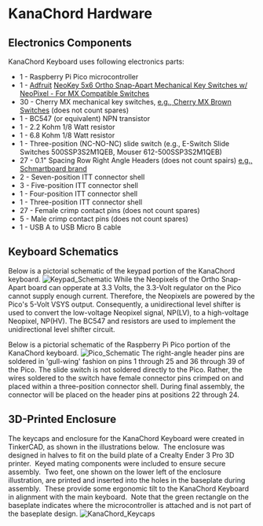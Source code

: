 # KanaChord Hardware

## Electronics Components
KanaChord Keyboard uses following electronics parts:
- 1 - Raspberry Pi Pico microcontroller
- 1 - [Adfruit](https://www.adafruit.com) [NeoKey 5x6 Ortho Snap-Apart Mechanical Key Switches w/ NeoPixel - For MX Compatible Switches](https://www.adafruit.com/product/5157)
- 30 - Cherry MX mechanical key switches, [e.g., Cherry MX Brown Switches](https://www.cherrymx.de/en/cherry-mx/mx-original/mx-brown.html) (does not count spares)
- 1 - BC547 (or equivalent) NPN transistor
- 1 - 2.2 Kohm 1/8 Watt resistor
- 1 - 6.8 Kohm 1/8 Watt resistor
- 1 - Three-position (NC-NO-NC) slide switch (e.g., E-Switch Slide Switches 500SSP3S2M1QEB, Mouser 612-500SSP3S2M1QEB)
- 27 - 0.1" Spacing Row Right Angle Headers (does not count spairs) [e.g., Schmartboard brand](https://schmartboard.com/qty-10-0-1-spacing-40-single-row-right-angle-headers-920-0076-01/)
- 2 - Seven-position ITT connector shell
- 3 - Five-position ITT connector shell
- 1 - Four-position ITT connector shell
- 1 - Three-position ITT connector shell
- 27 - Female crimp contact pins (does not count spares)
- 5 - Male crimp contact pins (does not count spares)
- 1 - USB A to USB Micro B cable

## Keyboard Schematics
Below is a pictorial schematic of the keypad portion of the KanaChord keyboard.
![Keypad_Schematic](https://github.com/maccody/KanaChord/assets/17059321/c248bed6-f632-452f-8a74-8115157004ea)
While the Neopixels of the Ortho Snap-Apart board can opperate at 3.3 Volts, the 3.3-Volt regulator on the Pico cannot supply enough current.  Therefore, the Neopixels are powered by the Pico's 5-Volt VSYS output.  Consequently, a unidirectional level shifter is used to convert the low-voltage Neopixel signal, NP(LV), to a high-voltage Neopixel, NP(HV).  The BC547 and resistors are used to implement the unidirectional level shifter circuit.

Below is a pictorial schematic of the Raspberry Pi Pico portion of the KanaChord keyboard.
![Pico_Schematic](https://github.com/maccody/KanaChord/assets/17059321/dfdb0b1d-8bab-49b1-8f25-17d24acd65c2)
The right-angle header pins are soldered in 'gull-wing' fashion on pins 1 through 25 and 36 through 39 of the Pico.  The slide switch is not soldered directly to the Pico.  Rather, the wires soldered to the switch have female connector pins crimped on and placed within a three-position connector shell.  During final assembly, the connector will be placed on the header pins at positions 22 through 24.


## 3D-Printed Enclosure
The keycaps and enclosure for the KanaChord Keyboard were created in TinkerCAD, as shown in the illustrations below.  The enclosure was designed in halves to fit on the build plate of a Crealty Ender 3 Pro 3D printer.  Keyed mating components were included to ensure secure assembly.  Two feet, one shown on the lower left of the enclosure illustration, are printed and inserted into the holes in the baseplate during assembly.  These provide some ergonomic tilt to the KanaChord Keyboard in alignment with the main keyboard.  Note that the green rectangle on the baseplate indicates where the microcontroller is attached and is not part of the baseplate design.
![KanaChord_Keycaps](https://github.com/maccody/KanaChord/assets/17059321/93afd88c-73b2-4089-8cf6-816c1f5a1629)
